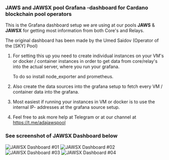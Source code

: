 ### JAWS and JAWSX pool Grafana -dashboard for Cardano blockchain pool operators

This is the Grafana dashboard setup we are using at our pools **JAWS** & **JAWSX** for getting most information from both Core's and Relays.

The original dashboard has been made by the Umed Saidov (Operator of the [SKY] Pool)

1. For setting this up you need to create individual instances on your VM's or docker / container instances 
   in order to get data from core/relay's into the actual server, where you run your grafana.

   To do so install node_exporter and prometheus.

2. Also create the data sources into the grafana setup to fetch every VM / container data into the grafana.

3. Most easiest if running your instances in VM or docker is to use the internal IP- addresses at the grafana source setup.

4. Feel free to ask more help at Telegram or at our channel at https://t.me/adajawspool

### See screenshot of **JAWSX** Dashboard below

![JAWSX Dashboard #01](https://github.com/adajaws/JAWSX-Pool-Dashboard/raw/master/docs/JAWSX_dashboard_01.jpg)
![JAWSX Dashboard #02](https://github.com/adajaws/JAWSX-Pool-Dashboard/raw/master/docs/JAWSX_dashboard_02.jpg)
![JAWSX Dashboard #03](https://github.com/adajaws/JAWSX-Pool-Dashboard/raw/master/docs/JAWSX_dashboard_03.jpg)
![JAWSX Dashboard #04](https://github.com/adajaws/JAWSX-Pool-Dashboard/raw/master/docs/JAWSX_dashboard_04.jpg)
